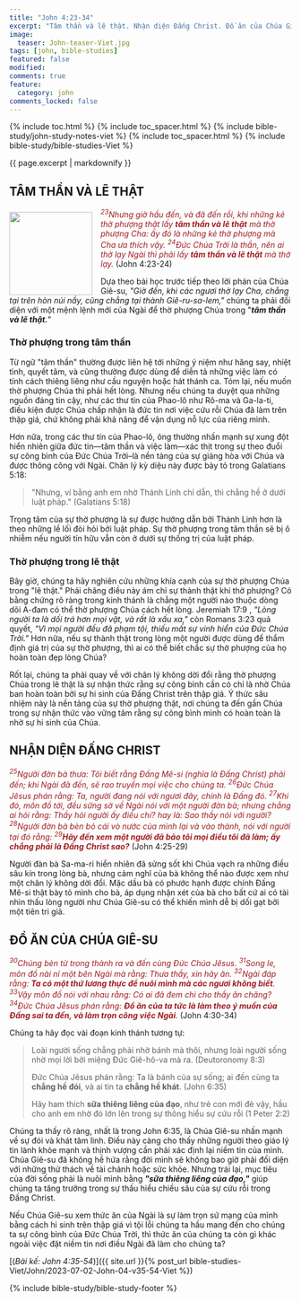 ```yaml
---
title: "John 4:23-34"
excerpt: "Tâm thần và lẽ thật. Nhận diện Đấng Christ. Đồ ăn của Chúa Giê-su."
image:
  teaser: John-teaser-Viet.jpg
tags: [john, bible-studies]
featured: false
modified:
comments: true
feature:
  category: john
comments_locked: false
---
```


{% include toc.html %}
{% include toc_spacer.html %}
{% include bible-study/john-study-notes-viet %}
{% include toc_spacer.html %}
{% include bible-study/bible-studies-Viet %}

{{ page.excerpt | markdownify }}

## TÂM THẦN VÀ LẼ THẬT

<div>
<p>
<img alt src="http://vacsf.org/assets/images/John-teaser-Viet.jpg" style="border: 0px none; margin: 7px 15px 0px 0px; max-width: 100%; height: 148px; padding: 0px; float: left;">
    <span style="color: rgb(159, 29, 33);"><i><sup>23</sup>Nhưng giờ hầu đến, và đã đến rồi, khi những kẻ thờ phượng thật lấy <strong>tâm thần và lẽ thật</strong> mà thờ phượng Cha: ấy đó là những kẻ thờ phượng mà Cha ưa thích vậy. <sup>24</sup>Ðức Chúa Trời là thần, nên ai thờ lạy Ngài thì phải lấy <strong>tâm thần và lẽ thật</strong> mà thờ lạy.</i></span> (John 4:23-24)</p>
</div>

Dựa theo bài học trước tiếp theo lời phán của Chúa Giê-su, *"Giờ đến, khi các ngươi thờ lạy Cha, chẳng tại trên hòn núi nầy, cũng chẳng tại thành Giê-ru-sa-lem,"* chúng ta phải đối diện với một mệnh lệnh mới của Ngài để thờ phượng Chúa trong "***tâm thần và lẽ thật.***"

### Thờ phượng trong tâm thần

Từ ngữ "tâm thần" thường được liên hệ tới những ý niệm như hăng say, nhiệt tình, quyết tâm, và cũng thường được dùng để diễn tả những việc làm có tính cách thiêng liêng như cầu nguyện hoặc hát thánh ca. Tóm lại, nếu muốn thờ phượng Chúa thì phải hết lòng. Nhưng nếu chúng ta duyệt qua những nguồn đáng tin cậy, như các thư tín của Phao-lô như Rô-ma và Ga-la-ti, điều kiện được Chúa chấp nhận là đức tin nơi việc cứu rỗi Chúa đã làm trên thập giá, chứ không phải khả năng để vận dụng nỗ lực của riêng mình.

Hơn nữa, trong các thư tín của Phao-lô, ông thường nhấn mạnh sự xung đột hiển nhiên giữa đức tin&mdash;tâm thần và việc làm&mdash;xác thịt trong sự theo đuổi sự công bình của Đức Chúa Trời–là nền tảng của sự giảng hòa với Chúa và được thông công với Ngài. Chân lý kỳ diệu này được bày tỏ trong Galatians 5:18:

> "Nhưng, ví bằng anh em nhờ Thánh Linh chỉ dẫn, thì chẳng hề ở dưới luật pháp." (Galatians 5:18)

Trọng tâm của sự thờ phượng là sự được hướng dẫn bởi Thánh Linh hơn là theo những lề lối đòi hỏi bởi luật pháp. Sự thờ phượng trong tâm thần sẽ bị ô nhiễm nếu người tín hữu vẫn còn ở dưới sự thống trị của luật pháp.

### Thờ phượng trong lẽ thật

Bây giờ, chúng ta hãy nghiên cứu những khía cạnh của sự thờ phượng Chúa trong "lẽ thật." Phải chăng điều này ám chỉ sự thành thật khi thờ phượng? Có bằng chứng rõ ràng trong kinh thánh là chẳng một người nào thuộc dòng dõi A-đam có thể thờ phượng Chúa cách hết lòng. Jeremiah 17:9 , *"Lòng người ta là dối trá hơn mọi vật, và rất là xấu xa,"* còn Romans 3:23 quả quyết, *"Vì mọi người đều đã phạm tội, thiếu mất sự vinh hiển của Ðức Chúa Trời."* Hơn nữa, nếu sự thành thật trong lòng một người được dùng để thẩm định giá trị của sự thờ phượng, thì ai có thể biết chắc sự thờ phượng của họ hoàn toàn đẹp lòng Chúa?

Rốt lại, chúng ta phải quay về với chân lý không dời đổi rằng thờ phượng Chúa trong lẽ thật là sự nhận thức rằng sự công bình cần có chỉ là nhờ Chúa ban hoàn toàn bởi sự hi sinh của Đấng Christ trên thập giá. Ý thức sâu nhiệm này là nền tảng của sự thờ phượng thật, nơi chúng ta đến gần Chúa trong sự nhận thức vào vững tâm rằng sự công bình mình có hoàn toàn là nhờ sự hi sinh của Chúa.

## NHẬN DIỆN ĐẤNG CHRIST

<span style="color: rgb(159, 29, 33);">
<i><sup>25</sup>Người đờn bà thưa: Tôi biết rằng Ðấng Mê-si (nghĩa là Ðấng Christ) phải đến; khi Ngài đã đến, sẽ rao truyền mọi việc cho chúng ta. <sup>26</sup>Ðức Chúa Jêsus phán rằng: Ta, người đang nói với ngươi đây, chính là Ðấng đó. <sup>27</sup>Khi đó, môn đồ tới, đều sững sờ về Ngài nói với một người đờn bà; nhưng chẳng ai hỏi rằng: Thầy hỏi người ấy điều chi? hay là: Sao thầy nói với người? <sup>28</sup>Người đờn bà bèn bỏ cái vò nước của mình lại và vào thành, nói với người tại đó rằng: <sup>29</sup><strong>Hãy đến xem một người đã bảo tôi mọi điều tôi đã làm; ấy chẳng phải là Ðấng Christ sao?</strong></i></span> (John 4:25-29)

Người đàn bà Sa-ma-ri hiển nhiên đã sửng sốt khi Chúa vạch ra những điều sâu kín trong lòng bà, nhưng cảm nghĩ của bà không thể nào được xem như một chân lý không dời đổi. Mặc dầu bà có phước hạnh được chính Đấng Mê-si thật bày tỏ mình cho bà, áp dụng nhận xét của bà cho bất cứ ai có tài nhìn thấu lòng người như Chúa Giê-su có thể khiến mình dễ bị dối gạt bởi một tiên tri giả.

## ĐỒ ĂN CỦA CHÚA GIÊ-SU

<span style="color: rgb(159, 29, 33);">
<i><sup>30</sup>Chúng bèn từ trong thành ra và đến cùng Ðức Chúa Jêsus. <sup>31</sup>Song le, môn đồ nài nỉ một bên Ngài mà rằng: Thưa thầy, xin hãy ăn. <sup>32</sup>Ngài đáp rằng: <strong>Ta có một thứ lương thực để nuôi mình mà các ngươi không biết</strong>. <sup>33</sup>Vậy môn đồ nói với nhau rằng: Có ai đã đem chi cho thầy ăn chăng? <sup>34</sup>Ðức Chúa Jêsus phán rằng: <strong>Ðồ ăn của ta tức là làm theo ý muốn của Ðấng sai ta đến, và làm trọn công việc Ngài</strong>.</i></span> (John 4:30-34)

Chúng ta hãy đọc vài đoạn kinh thánh tương tự:

> Loài người sống chẳng phải nhờ bánh mà thôi, nhưng loài người sống nhờ mọi lời bởi miệng Ðức Giê-hô-va mà ra. (Deutoronomy 8:3)
>
> Ðức Chúa Jêsus phán rằng: Ta là bánh của sự sống; ai đến cùng ta <strong>chẳng hề đói</strong>, và ai tin ta <strong>chẳng hề khát</strong>. (John 6:35)
>
> Hãy ham thích <strong>sữa thiêng liêng của đạo</strong>, như trẻ con mới đẻ vậy, hầu cho anh em nhờ đó lớn lên trong sự thông hiểu sự cứu rỗi (1 Peter 2:2)

Chúng ta thấy rõ ràng, nhất là trong John 6:35, là Chúa Giê-su nhấn mạnh về sự đói và khát tâm linh. Điều này càng cho thấy những người theo giáo lý tin lành khỏe mạnh và thịnh vượng cần phải xác định lại niềm tin của mình. Chúa Giê-su đã không hề hứa rằng đời mình sẽ không bao giờ phải đối diện với những thử thách về tài chánh hoặc sức khỏe. Nhưng trái lại, mục tiêu của đời sống phải là nuôi mình bằng ***"sữa thiêng liêng của đạo,"*** giúp chúng ta tăng trưởng trong sự thấu hiểu chiều sâu của sự cứu rỗi trong Đấng Christ.

Nếu Chúa Giê-su xem thức ăn của Ngài là sự làm trọn sứ mạng của mình bằng cách hi sinh trên thập giá vì tội lỗi chúng ta hầu mang đến cho chúng ta sự công bình của Đức Chúa Trời, thì thức ăn của chúng ta còn gì khác ngoài việc đặt niềm tin nơi điều Ngài đã làm cho chúng ta?

[(<em>Bài kế: John 4:35-54</em>)]({{ site.url }}{% post_url bible-studies-Viet/John/2023-07-02-John-04-v35-54-Viet %})

{% include bible-study/bible-study-footer %}

